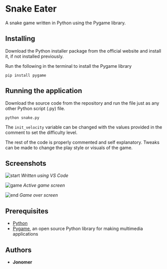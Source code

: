 # Snake Eater
A snake game written in Python using the Pygame library.


## Installing
Download the Python installer package from the official website and install it, if not installed previously.

Run the following in the terminal to install the Pygame library
```
pip install pygame
```


## Running the application
Download the source code from the repository and run the file just as any other Python script (.py) file.
```
python snake.py
```

The `init_velocity` variable can be changed with the values provided in the comment to set the difficulty level.

The rest of the code is properly commented and self explanatory. Tweaks can be made to change the play style or visuals of the game.


## Screenshots


![start](https://github.com/user-attachments/assets/47ede78b-9334-47a6-b168-c45ea11095fc)
*Written using VS Code*


![game](https://github.com/user-attachments/assets/e04ceb14-96f1-4e86-9ff4-3ab943001e62)
*Active game screen*


![end](https://github.com/user-attachments/assets/90ad383f-d993-46c2-ac97-4a518dce1df3)
*Game over screen*


## Prerequisites
* [Python](https://www.python.org)
* [Pygame](https://www.pygame.org/wiki/GettingStarted), an open source Python library for making multimedia applications


## Authors

* **Jonomer** 
